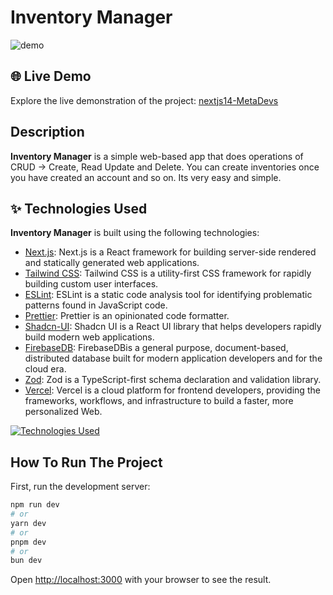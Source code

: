 # Inventory Manager

![demo](https://i.ibb.co/nbFZs59/Capture.png)


## 🌐 Live Demo

Explore the live demonstration of the project: [nextjs14-MetaDevs](https://meta-inventory.vercel.app/)

## Description

**Inventory Manager** is a simple web-based app that does operations of CRUD -> Create, Read Update and Delete. You can create inventories once you have created an account and so on. Its very easy and simple.

## ✨ Technologies Used

**Inventory Manager** is built using the following technologies:

- [Next.js](https://nextjs.org/): Next.js is a React framework for building server-side rendered and statically generated web applications.
- [Tailwind CSS](https://tailwindcss.com/): Tailwind CSS is a utility-first CSS framework for rapidly building custom user interfaces.
- [ESLint](https://eslint.org/): ESLint is a static code analysis tool for identifying problematic patterns found in JavaScript code.
- [Prettier](https://prettier.io/): Prettier is an opinionated code formatter.
- [Shadcn-UI](https://ui.shadcn.com/): Shadcn UI is a React UI library that helps developers rapidly build modern web applications.
- [FirebaseDB](https://console.firebase.google.com//): FirebaseDBis a general purpose, document-based, distributed database built for modern application developers and for the cloud era.
- [Zod](https://zod.dev/): Zod is a TypeScript-first schema declaration and validation library.
- [Vercel](https://vercel.com/): Vercel is a cloud platform for frontend developers, providing the frameworks, workflows, and infrastructure to build a faster, more personalized Web.

[![Technologies Used](https://skillicons.dev/icons?i=nextjs,js,tailwind,firebase,vercel)](https://skillicons.dev)


## How To Run The Project

First, run the development server:

```bash
npm run dev
# or
yarn dev
# or
pnpm dev
# or
bun dev
```

Open [http://localhost:3000](http://localhost:3000) with your browser to see the result.
